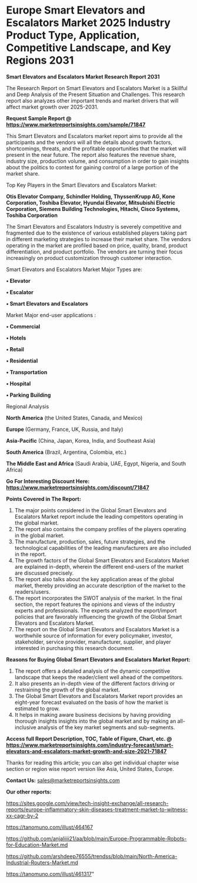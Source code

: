  # Europe Smart Elevators and Escalators Market 2025 Industry Product Type, Application, Competitive Landscape, and Key Regions 2031

<strong>Smart Elevators and Escalators Market Research Report 2031</strong>

The Research Report on Smart Elevators and Escalators Market is a Skillful and Deep Analysis of the Present Situation and Challenges. This research report also analyzes other important trends and market drivers that will affect market growth over 2025-2031.

<strong>Request Sample Report @ <a href=https://www.marketreportsinsights.com/sample/71847>https://www.marketreportsinsights.com/sample/71847</a></strong>

This Smart Elevators and Escalators market report aims to provide all the participants and the vendors will all the details about growth factors, shortcomings, threats, and the profitable opportunities that the market will present in the near future. The report also features the revenue share, industry size, production volume, and consumption in order to gain insights about the politics to contest for gaining control of a large portion of the market share.

Top Key Players in the Smart Elevators and Escalators Market:

<strong>Otis Elevator Company, Schindler Holding, ThyssenKrupp AG, Kone Corporation, Toshiba Elevator, Hyundai Elevator, Mitsubishi Electric Corporation, Siemens Building Technologies, Hitachi, Cisco Systems, Toshiba Corporation</strong>

The Smart Elevators and Escalators Industry is severely competitive and fragmented due to the existence of various established players taking part in different marketing strategies to increase their market share. The vendors operating in the market are profiled based on price, quality, brand, product differentiation, and product portfolio. The vendors are turning their focus increasingly on product customization through customer interaction.

Smart Elevators and Escalators Market Major Types are:

<strong>• Elevator

• Escalator

• Smart Elevators and Escalators</strong>

Market Major end-user applications :

<strong>• Commercial

• Hotels

• Retail

• Residential

• Transportation

• Hospital

• Parking Building</strong>

Regional Analysis

</u><strong><b>North America</b></strong> (the United States, Canada, and Mexico)

<strong><b>Europe </b></strong>(Germany, France, UK, Russia, and Italy)

<strong><b>Asia-Pacific</b></strong> (China, Japan, Korea, India, and Southeast Asia)

<strong><b>South America</b></strong> (Brazil, Argentina, Colombia, etc.)

<strong><b>The Middle East and Africa</b></strong> (Saudi Arabia, UAE, Egypt, Nigeria, and South Africa)

<strong>Go For Interesting Discount Here: <a href=https://www.marketreportsinsights.com/discount/71847>https://www.marketreportsinsights.com/discount/71847</a></strong>

<strong>Points Covered in The Report:</strong>
<ol>
  <li>The major points considered in the Global Smart Elevators and Escalators Market report include the leading competitors operating in the global market.</li>
  <li>The report also contains the company profiles of the players operating in the global market.</li>
  <li>The manufacture, production, sales, future strategies, and the technological capabilities of the leading manufacturers are also included in the report.</li>
  <li>The growth factors of the Global Smart Elevators and Escalators Market are explained in-depth, wherein the different end-users of the market are discussed precisely.</li>
  <li>The report also talks about the key application areas of the global market, thereby providing an accurate description of the market to the readers/users.</li>
  <li>The report incorporates the SWOT analysis of the market. In the final section, the report features the opinions and views of the industry experts and professionals. The experts analyzed the export/import policies that are favorably influencing the growth of the Global Smart Elevators and Escalators Market.</li>
  <li>The report on the Global Smart Elevators and Escalators Market is a worthwhile source of information for every policymaker, investor, stakeholder, service provider, manufacturer, supplier, and player interested in purchasing this research document.</li>
</ol>
<strong>Reasons for Buying Global Smart Elevators and Escalators Market Report:</strong>

<ol>
  <li>The report offers a detailed analysis of the dynamic competitive landscape that keeps the reader/client well ahead of the competitors.</li>
  <li>It also presents an in-depth view of the different factors driving or restraining the growth of the global market.</li>
  <li>The Global Smart Elevators and Escalators Market report provides an eight-year forecast evaluated on the basis of how the market is estimated to grow.</li>
  <li>It helps in making aware business decisions by having providing thorough insights insights into the global market and by making an all-inclusive analysis of the key market segments and sub-segments.</li>
</ol>
<strong>Access full Report Description, TOC, Table of Figure, Chart, etc. @ <a href=https://www.marketreportsinsights.com/industry-forecast/smart-elevators-and-escalators-market-growth-and-size-2021-71847>https://www.marketreportsinsights.com/industry-forecast/smart-elevators-and-escalators-market-growth-and-size-2021-71847</a></strong>


Thanks for reading this article; you can also get individual chapter wise section or region wise report version like Asia, United States, Europe.

<strong>Contact Us:</strong>
sales@marketreportsinsights.com

<strong>Our other reports:</strong>

<a href=https://sites.google.com/view/tech-insight-exchange/all-research-reports/europe-inflammatory-skin-diseases-treatment-market-to-witness-xx-cagr-by-2>https://sites.google.com/view/tech-insight-exchange/all-research-reports/europe-inflammatory-skin-diseases-treatment-market-to-witness-xx-cagr-by-2</a>

<a href=https://tanomuno.com/illust/464167>https://tanomuno.com/illust/464167</a>

<a href=https://github.com/anjaliiii21/aa/blob/main/Europe-Programmable-Robots-for-Education-Market.md>https://github.com/anjaliiii21/aa/blob/main/Europe-Programmable-Robots-for-Education-Market.md</a>

<a href=https://github.com/arshdeep76555/trendss/blob/main/North-America-Industrial-Routers-Market.md>https://github.com/arshdeep76555/trendss/blob/main/North-America-Industrial-Routers-Market.md</a>

<a href=https://tanomuno.com/illust/461317>https://tanomuno.com/illust/461317</a>"
